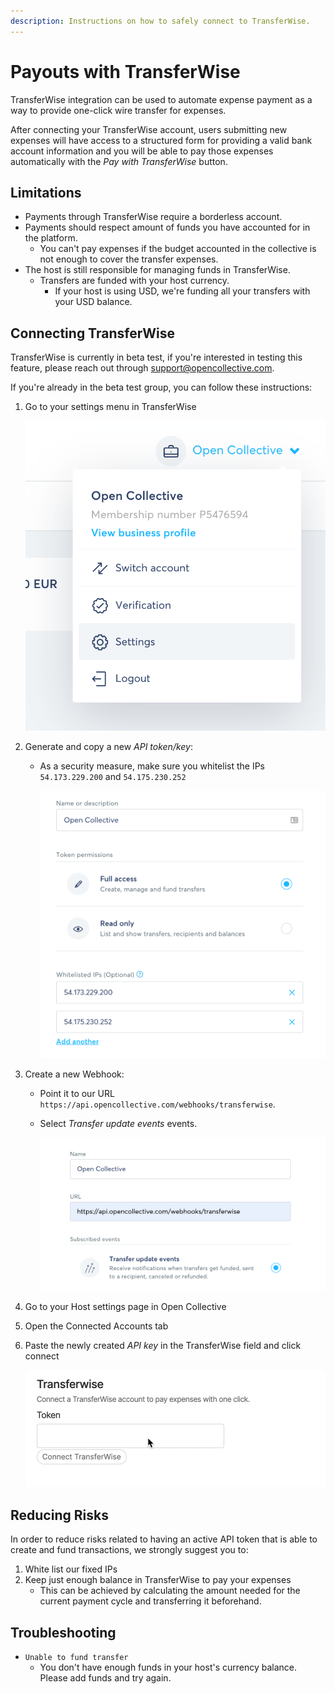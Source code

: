 ```yaml
---
description: Instructions on how to safely connect to TransferWise.
---
```


# Payouts with TransferWise

TransferWise integration can be used to automate expense payment as a way to provide one-click wire transfer for expenses.

After connecting your TransferWise account, users submitting new expenses will have access to a structured form for providing a valid bank account information and you will be able to pay those expenses automatically with the _Pay with TransferWise_ button.

## Limitations

* Payments through TransferWise require a borderless account.
* Payments should respect amount of funds you have accounted for in the platform.
  * You can't pay expenses if the budget accounted in the collective is not enough to cover the transfer expenses.
* The host is still responsible for managing funds in TransferWise.
  * Transfers are funded with your host currency.
    * If your host is using USD, we're funding all your transfers with your USD balance.

## Connecting TransferWise

TransferWise is currently in beta test, if you're interested in testing this feature, please reach out through support@opencollective.com.

If you're already in the beta test group, you can follow these instructions:

1. Go to your settings menu in TransferWise

   ![](../../.gitbook/assets/transferwise_settings.png)

2. Generate and copy a new _API token/key_:
   * As a security measure, make sure you whitelist the IPs `54.173.229.200` and `54.175.230.252`

     ![](../../.gitbook/assets/transferwise_token.png)
3. Create a new Webhook:
   * Point it to our URL `https://api.opencollective.com/webhooks/transferwise`.
   * Select _Transfer update events_ events.

     ![](../../.gitbook/assets/transferwise_webhook.png)
4. Go to your Host settings page in Open Collective
5. Open the Connected Accounts tab
6. Paste the newly created _API key_ in the TransferWise field and click connect

   ![](../../.gitbook/assets/transferwise_connect.gif)

## Reducing Risks

In order to reduce risks related to having an active API token that is able to create and fund transactions, we strongly suggest you to:

1. White list our fixed IPs
2. Keep just enough balance in TransferWise to pay your expenses
   * This can be achieved by calculating the amount needed for the current payment cycle and transferring it beforehand.

## Troubleshooting

* `Unable to fund transfer`
  * You don't have enough funds in your host's currency balance. Please add funds and try again.


